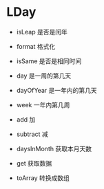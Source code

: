 # LDay

+ isLeap
是否是闰年

+ format
格式化

+ isSame
是否是相同时间

+ day
是一周的第几天

+ dayOfYear
是一年内的第几天

+ week
一年内第几周

+ add
加

+ subtract
减

+ daysInMonth
获取本月天数

+ get
获取数据

+ toArray
转换成数组
